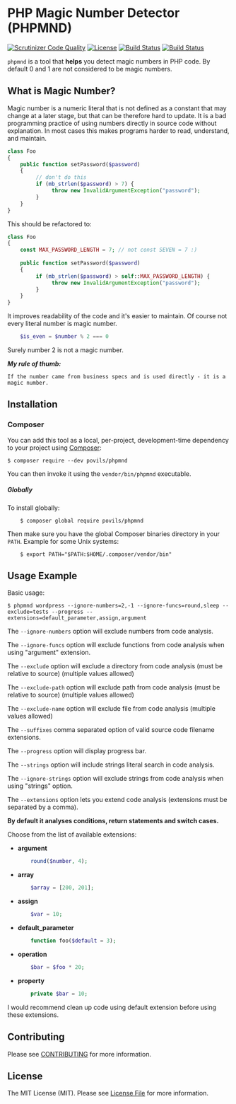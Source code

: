 # PHP Magic Number Detector (PHPMND)

[![Scrutinizer Code Quality](https://scrutinizer-ci.com/g/povils/phpmnd/badges/quality-score.png?b=master)](https://scrutinizer-ci.com/g/povils/phpmnd/?branch=master)
[![License](https://poser.pugx.org/povils/phpmnd/license)](https://packagist.org/packages/povils/phpmnd)
[![Build Status](https://travis-ci.org/povils/phpmnd.svg?branch=master)](https://travis-ci.org/povils/phpmnd)
[![Build Status](https://ci.appveyor.com/api/projects/status/github/povils/phpmnd?svg=true)](https://ci.appveyor.com/project/povils/phpmnd)

`phpmnd` is a tool that **helps** you detect magic numbers in PHP code. By default 0 and 1 are not considered to be magic numbers.

## What is Magic Number?
Magic number is a numeric literal that is not defined as a constant that may change at a later stage, but that can be therefore hard to update. It is a bad programming practice of using numbers directly in source code without explanation. In most cases this makes programs harder to read, understand, and maintain. 

```php
class Foo 
{
    public function setPassword($password)
    {
         // don't do this
         if (mb_strlen($password) > 7) {
              throw new InvalidArgumentException("password");
         }
    }
}
```
This should be refactored to:
```php
class Foo 
{
    const MAX_PASSWORD_LENGTH = 7; // not const SEVEN = 7 :)
    
    public function setPassword($password)
    {
         if (mb_strlen($password) > self::MAX_PASSWORD_LENGTH) {
              throw new InvalidArgumentException("password");
         }
    }
}
```
It improves readability of the code and it's easier to maintain.
Of course not every literal number is magic number.
```php
    $is_even = $number % 2 === 0
```
Surely number 2 is not a magic number.

***My rule of thumb:***
```
If the number came from business specs and is used directly - it is a magic number.
```
## Installation

### Composer

You can add this tool as a local, per-project, development-time dependency to your project using [Composer](https://getcomposer.org/):

    $ composer require --dev povils/phpmnd

You can then invoke it using the `vendor/bin/phpmnd` executable.

##### Globally
 To install globally:

```
    $ composer global require povils/phpmnd
```

Then make sure you have the global Composer binaries directory in your ``PATH``. Example for some Unix systems:

```
    $ export PATH="$PATH:$HOME/.composer/vendor/bin"
```
    
## Usage Example

Basic usage:

```
$ phpmnd wordpress --ignore-numbers=2,-1 --ignore-funcs=round,sleep --exclude=tests --progress --extensions=default_parameter,assign,argument
```

The ``--ignore-numbers`` option will exclude numbers from code analysis.

The ``--ignore-funcs`` option will exclude functions from code analysis when using "argument" extension.

The ``--exclude`` option will exclude a directory from code analysis (must be relative to source) (multiple values allowed)

The ``--exclude-path`` option will exclude path from code analysis (must be relative to source) (multiple values allowed)

The ``--exclude-name`` option will exclude file from code analysis (multiple values allowed)

The ``--suffixes`` comma separated option of valid source code filename extensions.

The ``--progress`` option will display progress bar.

The ``--strings`` option will include strings literal search in code analysis.

The ``--ignore-strings`` option will exclude strings from code analysis when using "strings" option.

The ``--extensions`` option lets you extend code analysis (extensions must be separated by a comma).

**By default it analyses conditions, return statements and switch cases.**

Choose from the list of available extensions:

* **argument**
	```php
		round($number, 4);
	```
* **array**
 	```php
		$array = [200, 201];
	```
* **assign**
    ```php
		$var = 10;
	```
* **default_parameter**
    ```php
		function foo($default = 3);
	```
* **operation**
    ```php
		$bar = $foo * 20;
	```
* **property**
    ```php
		private $bar = 10;
	```
 
 I would recommend clean up code using default extension before using these extensions.


## Contributing

Please see [CONTRIBUTING](CONTRIBUTING.md) for more information.

## License

The MIT License (MIT). Please see [License File](LICENSE) for more information.

